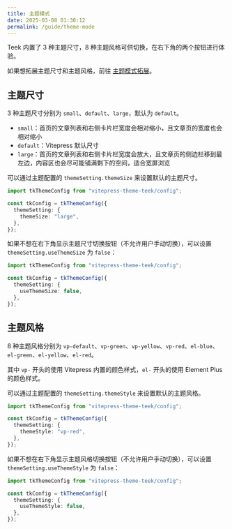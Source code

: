 ```yaml
---
title: 主题模式
date: 2025-03-08 01:30:12
permalink: /guide/theme-mode
---
```


Teek 内置了 3 种主题尺寸，8 种主题风格可供切换，在右下角的两个按钮进行体验。

如果想拓展主题尺寸和主题风格，前往 [主题模式拓展](/config/theme-code)。

## 主题尺寸

3 种主题尺寸分别为 `small`、`default`、`large`，默认为 `default`。

- `small`：首页的文章列表和右侧卡片栏宽度会相对缩小，且文章页的宽度也会相对缩小
- `default`：Vitepress 默认尺寸
- `large`：首页的文章列表和右侧卡片栏宽度会放大，且文章页的侧边栏移到最左边，内容区也会尽可能铺满剩下的空间，适合宽屏浏览

可以通过主题配置的 `themeSetting.themeSize` 来设置默认的主题尺寸。

```ts
import tkThemeConfig from "vitepress-theme-teek/config";

const tkConfig = tkThemeConfig({
  themeSetting: {
    themeSize: "large",
  },
});
```

如果不想在右下角显示主题尺寸切换按钮（不允许用户手动切换），可以设置 `themeSetting.useThemeSize` 为 `false`：

```ts
import tkThemeConfig from "vitepress-theme-teek/config";

const tkConfig = tkThemeConfig({
  themeSetting: {
    useThemeSize: false,
  },
});
```

## 主题风格

8 种主题风格分别为 `vp-default`、`vp-green`、`vp-yellow`、`vp-red`、`el-blue`、`el-green`、`el-yellow`、`el-red`。

其中 `vp-` 开头的使用 Vitepress 内置的颜色样式，`el-` 开头的使用 Element Plus 的颜色样式。

可以通过主题配置的 `themeSetting.themeStyle` 来设置默认的主题风格。

```ts
import tkThemeConfig from "vitepress-theme-teek/config";

const tkConfig = tkThemeConfig({
  themeSetting: {
    themeStyle: "vp-red",
  },
});
```

如果不想在右下角显示主题风格切换按钮（不允许用户手动切换），可以设置 `themeSetting.useThemeStyle` 为 `false`：

```ts
import tkThemeConfig from "vitepress-theme-teek/config";

const tkConfig = tkThemeConfig({
  themeSetting: {
    useThemeStyle: false,
  },
});
```
